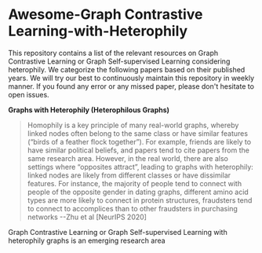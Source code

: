 # Awesome-Graph Contrastive Learning-with-Heterophily

This repository contains a list of the relevant resources on Graph Contrastive Learning or Graph Self-supervised Learning considering heterophily. We categorize the following papers based on their published years. We will try our best to continuously maintain this repository in weekly manner. If you found any error or any missed paper, please don't hesitate to open issues.

**Graphs with Heterophily (Heterophilous Graphs)**

> Homophily is a key principle of many real-world graphs, whereby linked nodes often belong to the same class or have similar features (“birds of a feather flock together”). For example, friends are likely to have similar political beliefs, and papers tend to cite papers from the same research area. However, in the real world, there are also settings where “opposites attract”, leading to graphs with heterophily: linked nodes are likely from different classes or have dissimilar features. For instance, the majority of people tend to connect with people of the opposite gender in dating graphs, different amino acid types are more likely to connect in protein structures, fraudsters tend to connect
to accomplices than to other fraudsters in purchasing networks --Zhu et al [NeurIPS 2020]


Graph Contrastive Learning or Graph Self-supervised Learning with heterophily graphs is an emerging research area

